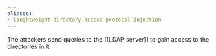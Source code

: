```yaml
---
aliases:
- linghtweight directory access protocol injection
---
```


The attackers send queries to the [[LDAP server]] to gain access to the directories in it
